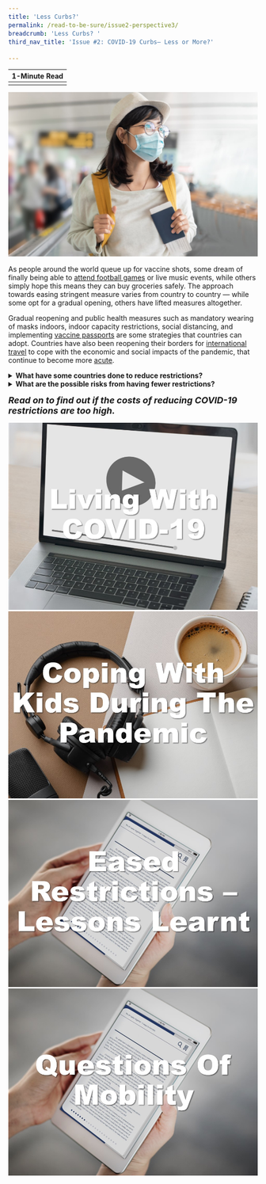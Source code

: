 ```yaml
---
title: 'Less Curbs?'
permalink: /read-to-be-sure/issue2-perspective3/
breadcrumb: 'Less Curbs? '
third_nav_title: 'Issue #2: COVID-19 Curbs— Less or More?'

---
```


| **1-Minute Read** |
| :---------------: |
|                   |

![](../images/rtbs2-perspective3-notext.jpg)

As people around the world queue up for vaccine shots, some dream of finally being able to [attend football games](https://www.bloomberg.com/news/articles/2021-11-02/premier-league-soccer-crowds-pack-stadiums-like-never-before) or live music events, while others simply hope this means they can buy groceries safely. The approach towards easing stringent measure varies from country to country — while some opt for a gradual opening, others have lifted measures altogether.  



Gradual reopening and public health measures such as mandatory wearing of masks indoors, indoor capacity restrictions, social distancing, and implementing [vaccine passports](https://theconversation.com/vaccine-passports-why-they-are-good-for-society-160419) are some strategies that countries can adopt. Countries have also been reopening their borders for [international travel](https://www.instituteforgovernment.org.uk/explainers/covid-international-travel-rules) to cope with the economic and social impacts of the pandemic, that continue to become more [acute](https://www.iata.org/en/programs/covid-19-resources-guidelines/reopening-borders-documents/).



<details>    <summary><b>What have some countries done to reduce restrictions?</b></summary>
<p><a href="https://www.newsweek.com/sweden-norway-lifting-covid-restrictions-spark-reactions-pundits-want-end-mandates-1634916">Sweden, Norway, and Denmark</a> are among the countries that have decided to live with COVID-19. <a href="https://www.politico.eu/article/denmark-first-eu-lift-coronavirus-restrictions/">Denmark</a> was the first country in the European Union that lifted all COVID-19 restrictions. Norway said that “the time has come to return to a <a href="https://www.reuters.com/business/healthcare-pharmaceuticals/norway-end-coronavirus-related-restrictions-saturday-2021-09-24/">normal daily life</a>” and does not require proof of vaccination for citizens to enter nightclubs, bars or restaurants. <a href="https://www.aa.com.tr/en/europe/sweden-lifts-all-covid-19-restrictions/2378287">Sweden</a> also abolished all COVID-19 related restrictions, announcing that the pandemic has been brought under control. </p></details>




<details>    <summary><b>What are the possible risks from having fewer restrictions?</b></summary>
<p>
Optimistic projections estimate that by mid-2022, death and disease rates for COVID-19 may be <a href="https://www.straitstimes.com/singapore/covid-19-infection-and-death-rates-should-be-on-a-par-with-seasonal-flu-by-mid-2022-bill">lower than that of the seasonal common flu</a> owing to the increase in global immunity resulting from high vaccination rates of a population, or moderate vaccination levels coupled with significant prior COVID-19 infections. As a result, this has encouraged the lifting of COVID-19 restrictions in many countries across the globe.</p> 
<p>Yet, the capacities of public health systems remain a concern for most governments, who resort to keeping a close watch on COVID-19 case numbers, ready to re-impose restrictions whenever deemed necessary. People and businesses are thus <a href="https://www.bmj.com/content/375/bmj-2021-067508">caught in confusion</a> when these policies are adjusted. <img src="../images/rtbs2-perspective4-notext.jpg"></p>
 <p>Additionally, while there is a resumption of international activities as borders open up following vaccine rollouts, the lack of harmonised <a href="https://www.iata.org/en/iata-repository/pressroom/presentations/restarting-global-travel-agm2021/">border measures</a>, restrictions and procedures is a cause of confusion for travellers—who resort to finalising plans as late as possible to keep up <a href="https://www.swissinfo.ch/eng/travelers-are-waiting-till-last-minute-to-book-flights/47158012">with rapidly changing regulations</a>, incited by new virus strands. <a href="https://worldrepublicnews.com/as-international-travel-returns-confusion-reigns-over-vaccines/">Fragmented rules</a> about vaccine acceptance, documentation, as well as testing requirements are costly and difficult to navigate.</p>
 <p>The return to normalcy is fragile. Countries that are reopening faster have reported a <a href="https://doi.org/10.1136/bmj-2021-067508">higher death toll</a> in the earlier stages of the pandemic. As individuals begin to integrate back into society — balancing their work and personal lives — the risks of cluster infections remain. <a href="https://www.fidh.org/en/issues/international-justice/covid-19-spreading-faster-than-vaccines-rich-countries-must-address">Vaccine inequality</a> also remains a concern, especially as it creates unvaccinated pockets where the virus can continue to mutate and spread. </p></details>




***<font size=4>Read on to find out if the costs of reducing COVID-19 restrictions are too high.</font>***

<div>
<div class="row is-multiline">
    <div class="col is-one-quarter-desktop is-one-quarter-tablet">
<a href="https://royalsociety.org/science-events-and-lectures/2021/11/living-with-COVID-19/" target="_blank"><img src="../images/rtbs2-perspective3-watch1.jpg" alt="Living with COVID-19 – the conversation (video)"></a>
</div>
    <div class="col is-one-quarter-desktop is-one-quarter-tablet">
<a href="https://www.channelnewsasia.com/listen/heart-matter/COVID-19-vaccinations-kids-aged-5-11-unpacking-data-parental-fears-and-social-pressures-2322511" target="_blank"><img src="../images/rtbs2-perspective3-listen1.jpg" alt="Coping with kids during the pandemic (podcast)"></a>
</div>
    <div class="col is-one-quarter-desktop is-one-quarter-tablet">
<a href="https://www.thelancet.com/article/S0140-6736(20)32007-9/fulltext" target="_blank"><img src="../images/rtbs2-perspective3-read1.jpg" alt="Eased restrictions – lessons learnt"></a>
</div>
    <div class="col is-one-quarter-desktop is-one-quarter-tablet">
<a href="https://news.smu.edu.sg/news/2021/09/29/COVID-19-has-significantly-changed-singapores-commuting-patterns" target="_blank"><img src="../images/rtbs2-perspective3-read2.jpg" alt="Questions of mobility"></a>
</div>
</div>	
</div>



